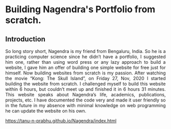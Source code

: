 # Building Nagendra's Portfolio from scratch.

## Introduction
<p align = "justify"> So long story short, Nagendra is my friend from Bengaluru, India. So he is a practicing computer science since he didn’t have a portfolio, I suggested him one, rather than using word press or any lazy approach to build a website, I gave him an offer of building one simple website for free just for himself. Now building websites from scratch is my passion. After watching the movie “Kong: The Skull Island”, on Friday 27, Nov, 2020 I started building the website from scratch. I challenged myself to build this website within 6 hours, but couldn’t meet up and finished it in 6 hours 31 minutes. This website speaks about Nagendra’s life, academics, publications, projects, etc. I have documented the code very and made it user friendly so in the future in my absence with minimal knowledge on web programming he can update the website on his own.</p>


 https://tanu-n-prabhu.github.io/Nagendra/index.html
